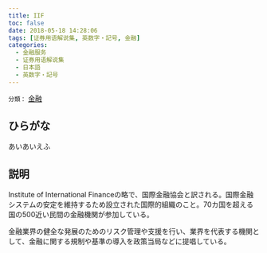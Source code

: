 ```yaml
---
title: IIF
toc: false
date: 2018-05-18 14:28:06
tags: [证券用语解说集, 英数字・記号, 金融]
categories:
  - 金融服务
  - 证券用语解说集
  - 日本語
  - 英数字・記号
---
```


`分類：` [金融](/tags/金融/)

## ひらがな

あいあいえふ

## 説明

Institute of International Financeの略で、国際金融協会と訳される。国際金融システムの安定を維持するため設立された国際的組織のこと。70カ国を超える国の500近い民間の金融機関が参加している。

金融業界の健全な発展のためのリスク管理や支援を行い、業界を代表する機関として、金融に関する規制や基準の導入を政策当局などに提唱している。
